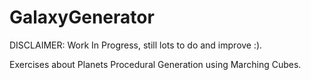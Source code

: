 # GalaxyGenerator

DISCLAIMER: Work In Progress, still lots to do and improve :).

Exercises about Planets Procedural Generation using Marching Cubes.
